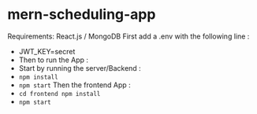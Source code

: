 # mern-scheduling-app
Requirements:
React.js / MongoDB
First add a .env with the following line : 
- JWT_KEY=secret 
- Then to run the App :
- Start by running the server/Backend :
- ```npm install```
- ```npm start```
Then the frontend App :
- ```cd frontend npm install```
- ```npm start```

